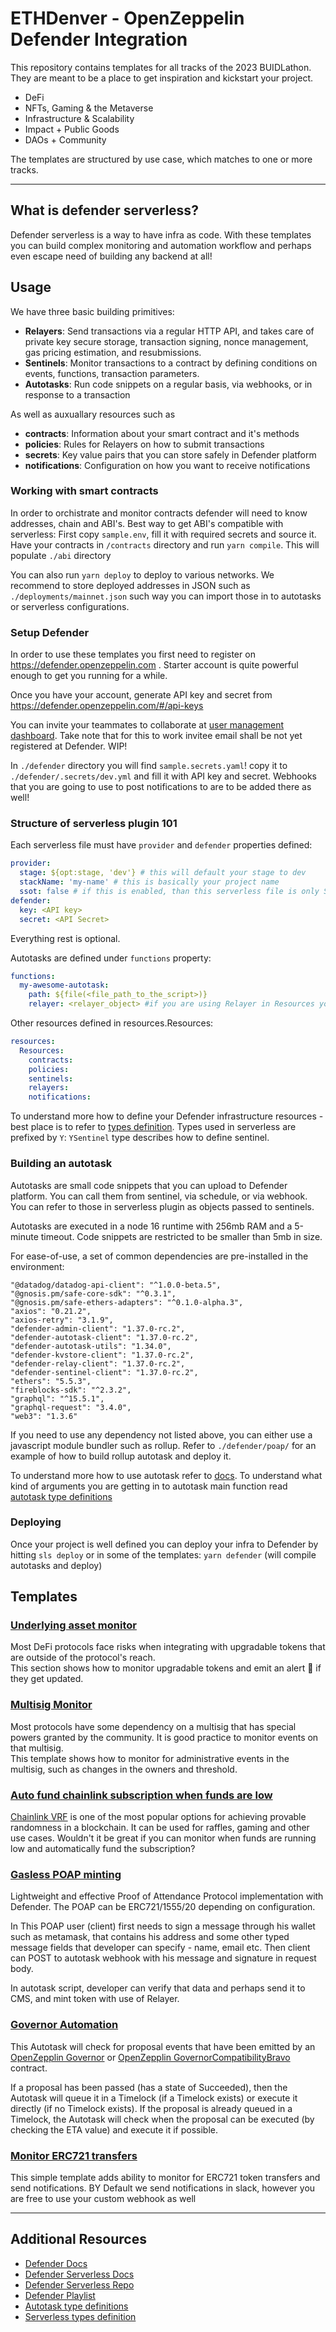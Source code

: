 # ETHDenver - OpenZeppelin Defender Integration

This repository contains templates for all tracks of the 2023 BUIDLathon. They are meant to be a place to get inspiration and kickstart your project. 

-   DeFi
-   NFTs, Gaming & the Metaverse
-   Infrastructure & Scalability
-   Impact + Public Goods
-   DAOs + Community

The templates are structured by use case, which matches to one or more tracks.

---
## What is defender serverless? 

Defender serverless is a way to have infra as code. With these templates you can build complex monitoring and automation workflow and perhaps even escape need of building any backend at all! 


## Usage

We have three basic building primitives:
 - **Relayers**: Send transactions via a regular HTTP API, and takes care of private key secure storage, transaction signing, nonce management, gas pricing estimation, and resubmissions. 
 - **Sentinels**: Monitor transactions to a contract by defining conditions on events, functions, transaction parameters.
 - **Autotasks**: Run code snippets on a regular basis, via webhooks, or in response to a transaction

As well as auxuallary resources such as 
 - **contracts**: Information about your smart contract and it's methods 
 - **policies**: Rules for Relayers on how to submit transactions
 - **secrets**: Key value pairs that you can store safely in Defender platform
 - **notifications**: Configuration on how you want to receive notifications 

### Working with smart contracts

In order to orchistrate and monitor contracts defender will need to know addresses, chain and ABI's. 
Best way to get ABI's compatible with serverless: First copy `sample.env`, fill it with required secrets and source it. Have your contracts in `/contracts` directory and run `yarn compile`. This will populate `./abi` directory 

You can also run `yarn deploy` to deploy to various networks. We recommend to store deployed addresses in JSON such as `./deployments/mainnet.json` such way you can import those in to autotasks or serverless configurations. 


### Setup Defender
In order to use these templates you first need to register on https://defender.openzeppelin.com . Starter account is quite powerful enough to get you running for a while. 

Once you have your account, generate API key and secret from https://defender.openzeppelin.com/#/api-keys

You can invite your teammates to collaborate at [user management dashboard](https://defender.openzeppelin.com/#/user-roles). Take note that for this to work invitee email shall be not yet registered at Defender. WIP! 

In `./defender` directory you will find `sample.secrets.yaml`! copy it to `./defender/.secrets/dev.yml` and fill it with API key and secret. Webhooks that you are going to use to post notifications to are to be added there as well! 

### Structure of serverless plugin 101

Each serverless file must have `provider` and `defender` properties defined:
```yml
provider:
  stage: ${opt:stage, 'dev'} # this will default your stage to dev
  stackName: 'my-name' # this is basically your project name 
  ssot: false # if this is enabled, than this serverless file is only SingleSourceOfTruth and will override any other resources in account
defender:
  key: <API key>
  secret: <API Secret>
```
Everything rest is optional. 

Autotasks are defined under `functions` property:
```yml
functions:
  my-awesome-autotask:
    path: ${file(<file_path_to_the_script>)}
    relayer: <relayer_object> #if you are using Relayer in Resources you can import it here, see /defender/poap/serverless.yml for example

```
Other resources defined in resources.Resources:
```yml
resources:
  Resources:
    contracts:
    policies:
    sentinels:
    relayers:
    notifications:
```
To understand more how to define your Defender infrastructure resources - best place is to refer to [types definition](https://github.com/OpenZeppelin/defender-serverless/blob/main/src/types/index.ts).
Types used in serverless are prefixed by `Y`: `YSentinel` type describes how to define sentinel.  

### Building an autotask
Autotasks are small code snippets that you can upload to Defender platform. You can call them from sentinel, via schedule, or via webhook. You can refer to those in serverless plugin as objects passed to sentinels. 

Autotasks are executed in a node 16 runtime with 256mb RAM and a 5-minute timeout. Code snippets are restricted to be smaller than 5mb in size.

For ease-of-use, a set of common dependencies are pre-installed in the environment:
```
"@datadog/datadog-api-client": "^1.0.0-beta.5",
"@gnosis.pm/safe-core-sdk": "^0.3.1",
"@gnosis.pm/safe-ethers-adapters": "^0.1.0-alpha.3",
"axios": "0.21.2",
"axios-retry": "3.1.9",
"defender-admin-client": "1.37.0-rc.2",
"defender-autotask-client": "1.37.0-rc.2",
"defender-autotask-utils": "1.34.0",
"defender-kvstore-client": "1.37.0-rc.2",
"defender-relay-client": "1.37.0-rc.2",
"defender-sentinel-client": "1.37.0-rc.2",
"ethers": "5.5.3",
"fireblocks-sdk": "^2.3.2",
"graphql": "^15.5.1",
"graphql-request": "3.4.0",
"web3": "1.3.6"
```

If you need to use any dependency not listed above, you can either use a javascript module bundler such as rollup. Refer to `./defender/poap/` for an example of how to build rollup autotask and deploy it. 

To understand more how to use autotask refer to [docs](https://docs.openzeppelin.com/defender/autotasks). To understand what kind of arguments you are getting in to autotask main function read [autotask type definitions](https://github.com/OpenZeppelin/defender-client/blob/ebfb74c29a3cb6509d32919c7a9ff6bfba6f24eb/packages/autotask-utils/src/types.ts)


### Deploying 

Once your project is well defined you can deploy your infra to Defender by hitting `sls deploy` or in some of the templates: `yarn defender` (will compile autotasks and deploy)


## Templates
### [Underlying asset monitor](defender/underlying-upgradable-token/Readme.md)

Most DeFi protocols face risks when integrating with upgradable tokens that are outside of the protocol's reach.  
This section shows how to monitor upgradable tokens and emit an alert :rotating_light: if they get updated.

### [Multisig Monitor](defender/multisig-monitor/Readme.md)
Most protocols have some dependency on a multisig that has special powers granted by the community. It is good practice to monitor events on that multisig.  
This template shows how to monitor for administrative events in the multisig, such as changes in the owners and threshold.

### [Auto fund chainlink subscription when funds are low](defender/auto-fund-chainlink-subscription/Readme.md)
[Chainlink VRF](https://docs.chain.link/vrf/v2/introduction) is one of the most popular options for achieving provable randomness in a blockchain. It can be used for raffles, gaming and other use cases. Wouldn't it be great if you can monitor when funds are running low and automatically fund the subscription?  

### [Gasless POAP minting](defender/poap/README.md)
Lightweight and effective Proof of Attendance Protocol implementation with Defender. The POAP can be ERC721/1555/20 depending on configuration.

In This POAP user (client) first needs to sign a message through his wallet such as metamask, that contains his address and some other typed message fields that developer can specify - name, email etc. 
Then client can POST to autotask webhook with his message and signature in request body. 

In autotask script, developer can verify that data and perhaps send it to CMS, and mint token with use of Relayer.  

### [Governor Automation](defender/governor-automation/README.md)

This Autotask will check for proposal events that have been emitted by an [OpenZepplin Governor](https://docs.openzeppelin.com/contracts/4.x/api/governance) or [OpenZepplin GovernorCompatibilityBravo](https://docs.openzeppelin.com/contracts/4.x/api/governance#GovernorCompatibilityBravo) contract.

If a proposal has been passed (has a state of Succeeded), then the Autotask will queue it in a Timelock (if a Timelock exists) or execute it directly (if no Timelock exists). If the proposal is already queued in a Timelock, the Autotask will check when the proposal can be executed (by checking the ETA value) and execute it if possible.

### [Monitor ERC721 transfers](defender/monitor-erc721-transfers/README.md)
This simple template adds ability to monitor for ERC721 token transfers and send notifications.
BY Default we send notifications in slack, however you are free to use your custom webhook as well 



---
## Additional Resources

-   [Defender Docs](https://docs.openzeppelin.com/defender/)
-   [Defender Serverless Docs](https://docs.openzeppelin.com/defender/serverless-plugin)
-   [Defender Serverless Repo](https://github.com/OpenZeppelin/defender-serverless)
-   [Defender Playlist](https://www.youtube.com/playlist?list=PLdJRkA9gCKOMdqVKrkYKT6ulDwDVG6_Ya)
-   [Autotask type definitions](https://github.com/OpenZeppelin/defender-client/blob/ebfb74c29a3cb6509d32919c7a9ff6bfba6f24eb/packages/autotask-utils/src/types.ts)
-   [Serverless types definition](https://github.com/OpenZeppelin/defender-serverless/blob/main/src/types/index.ts)
